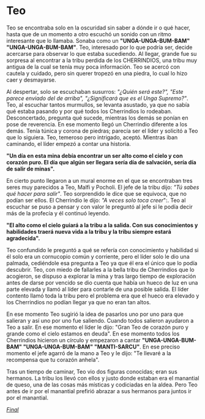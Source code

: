 # Teo 
Teo se encontraba solo en la oscuridad sin saber a dónde ir o qué hacer, hasta que de un momento a otro escuchó un sonido con un ritmo interesante que lo llamaba. Sonaba como un **"UNGA-UNGA-BUM-BAM" "UNGA-UNGA-BUM-BAM"**. Teo, interesado por lo que podría ser, decide acercarse para observar lo que estaba sucediendo. Al llegar, grande fue su sorpresa al encontrar a la tribu perdida de los CHERRINDIOS, una tribu muy antigua de la cual se tenía muy poca información. Teo se acercó con cautela y cuidado, pero sin querer tropezó en una piedra, lo cual lo hizo caer y desmayarse.

Al despertar, solo se escuchaban susurros: _"¿Quién será este?", "Este parece enviado del de arriba", "¿Significará que es el Unga Supremo?"_. Teo, al escuchar tantos murmullos, se levanta asustado, ya que no sabía qué estaba pasando y por qué todos los Cherrindios lo rodeaban. Desconcertado, pregunta qué sucede, mientras los demás se ponían en pose de reverencia. En ese momento llegó un Cherrindio diferente a los demás. Tenía túnica y corona de piedras; parecía ser el líder y solicitó a Teo que lo siguiera. Teo, temeroso pero intrigado, aceptó. Mientras iban caminando, el líder empezó a contar una historia.

**"Un día en esta mina debía encontrar un ser alto como el cielo y con corazón puro. El día que algún ser llegara sería día de salvación, sería día de salir de minas".**

En cierto punto llegaron a un mural enorme en el que se encontraban tres seres muy parecidos a Teo, Malfi y Pocholi. El jefe de la tribu dijo: _"Tú sabes qué hacer para salir"_. Teo sorprendido le dice que se equivoca, que no podían ser ellos. El Cherrindio le dijo: _"A veces solo toca creer_":. Teo al escuchar se puso a pensar y con valor le preguntó al jefe si le podía decir más de la profecía y él continuó leyendo.

**"El alto como el cielo guiará a la tribu a la salida. Con sus conocimientos y habilidades traerá nueva vida a la tribu y la tribu siempre estará agradecida".**

Teo confundido le preguntó a qué se refería con conocimiento y habilidad si él solo era un cornucopio común y corriente, pero el líder solo le dio una palmada, cediéndole esa pregunta a Teo ya que él era el único que lo podía descubrir. Teo, con miedo de fallarles a la bella tribu de Cherrindios que lo acogieron, se dispuso a explorar la mina y tras largo tiempo de exploración antes de darse por vencido se dio cuenta que había un hueco de luz en una parte elevada y llamó al líder para contarle de una posible salida. El líder contento llamó toda la tribu pero el problema era que el hueco era elevado y los Cherrindios no podían llegar ya que no eran tan altos.

En ese momento Teo sugirió la idea de pasarlos uno por uno para que salieran y así uno por uno fue saliendo. Cuando todos salieron ayudaron a Teo a salir. En ese momento el líder le dijo: "Gran Teo de corazón puro y grande como el cielo estamos en deuda". En ese momento todos los Cherrindios hicieron un círculo y empezaron a cantar **"UNGA-UNGA-BUM-BAM" "UNGA-UNGA-BUM-BAM" "MANTI-SARCU"**. En ese preciso momento el jefe agarró de la mano a Teo y le dijo: "Te llevaré a la recompensa que tu corazón anhela".

Tras un tiempo de caminar, Teo vio dos figuras conocidas; eran sus hermanos. La tribu los llevó con ellos y justo donde estaban era el manantial de queso, una de las cosas más místicas y codiciadas en la aldea. Pero Teo antes de ir por el manantial prefirió abrazar a sus hermanos para juntos ir por el manantial.

[*Final*](Final.md)
